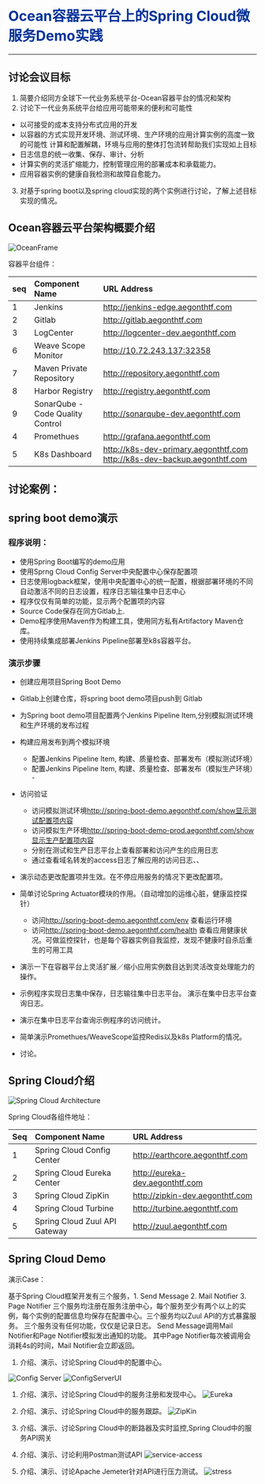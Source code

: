# <font color="#003399">Ocean容器云平台上的Spring Cloud微服务Demo实践</font>

--------------------------------------------------------------------------------

## 讨论会议目标

1. 简要介绍同方全球下一代业务系统平台-Ocean容器平台的情况和架构
2. 讨论下一代业务系统平台给应用可能带来的便利和可能性

  - 以可接受的成本支持分布式应用的开发
  - 以容器的方式实现开发环境、测试环境、生产环境的应用计算实例的高度一致的可能性 计算和配置解耦，环境与应用的整体打包流转帮助我们实现如上目标
  - 日志信息的统一收集、保存、审计、分析
  - 计算实例的灵活扩缩能力，控制管理应用的部署成本和承载能力。
  - 应用容器实例的健康自我检测和故障自愈能力。

3. 对基于spring boot以及spring cloud实现的两个实例进行讨论，了解上述目标实现的情况。

## Ocean容器云平台架构概要介绍

![  OceanFrame](https://mmbiz.qlogo.cn/mmbiz_png/5Ofd65QfQBAK7QQJXOwPcvvOcnhG4hRJ2jhIYCEnBUaQhhpic8JUicJVaq7Lzmjsn6kRoib48oyQAXvhnjKjGdC4Q/0?wx_fmt=png)

容器平台组件：

seq | Component Name                   | URL Address
:-- | :------------------------------- | :---------------------------------------------------------------------------
1   | Jenkins                          | <http://jenkins-edge.aegonthtf.com>
2   | Gitlab                           | <http://gitlab.aegonthtf.com>
3   | LogCenter                        | <http://logcenter-dev.aegonthtf.com>
6   | Weave Scope Monitor              | <http://10.72.243.137:32358>
7   | Maven Private Repository         | <http://repository.aegonthtf.com>
8   | Harbor Registry                  | <http://registry.aegonthtf.com>
9   | SonarQube - Code Quality Control | <http://sonarqube-dev.aegonthtf.com>
4   | Promethues                       | <http://grafana.aegonthtf.com>
5   | K8s Dashboard                    | <http://k8s-dev-primary.aegonthtf.com> <http://k8s-dev-backup.aegonthtf.com>

## 讨论案例：

## spring boot demo演示

### 程序说明：

- 使用Spring Boot编写的demo应用
- 使用Sprng Cloud Config Server中央配置中心保存配置项
- 日志使用logback框架，使用中央配置中心的统一配置，根据部署环境的不同自动激活不同的日志设置，程序日志输往集中日志中心
- 程序仅仅有简单的功能，显示两个配置项的内容
- Source Code保存在同方Gitlab上.
- Demo程序使用Maven作为构建工具，使用同方私有Artifactory Maven仓库。
- 使用持续集成部署Jenkins Pipeline部署至k8s容器平台。

### 演示步骤

- 创建应用项目Spring Boot Demo
- Gitlab上创建仓库，将spring boot demo项目push到 Gitlab
- 为Spring boot demo项目配置两个Jenkins Pipeline Item,分别模拟测试环境和生产环境的发布过程
- 构建应用发布到两个模拟环境

  - 配置Jenkins Pipeline Item, 构建、质量检查、部署发布（模拟测试环境）
  - 配置Jenkins Pipeline Item, 构建、质量检查、部署发布（模拟生产环境） -

- 访问验证

  - 访问模拟测试环境<http://spring-boot-demo.aegonthtf.com/show显示测试配置项内容>
  - 访问模拟生产环境<http://spring-boot-demo-prod.aegonthtf.com/show显示生产配置项内容>
  - 分别在测试和生产日志平台上查看部署和访问产生的应用日志
  - 通过查看域名转发的access日志了解应用的访问日志、、

- 演示动态更改配置项并生效。在不停应用服务的情况下更改配置项。

- 简单讨论Spring Actuator模块的作用。（自动增加的运维心脏，健康监控探针）

  - 访问<http://spring-boot-demo.aegonthtf.com/env> 查看运行环境
  - 访问<http://spring-boot-demo.aegonthtf.com/health> 查看应用健康状况。可做监控探针，也是每个容器实例自我监控，发现不健康时自杀后重生的可用工具

- 演示一下在容器平台上灵活扩展／缩小应用实例数目达到灵活改变处理能力的操作。
- 示例程序实现日志集中保存，日志输往集中日志平台。 演示在集中日志平台查询日志。
- 演示在集中日志平台查询示例程序的访问统计。
- 简单演示Promethues/WeaveScope监控Redis以及k8s Platform的情况。
- 讨论。

## Spring Cloud介绍

![Spring Cloud Architecture](images/springCloudArchitecture.png)

Spring Cloud各组件地址：

Seq | Component Name             | URL Address
:-- | :------------------------- | :--------------------------------
1   | Spring Cloud Config Center | <http://earthcore.aegonthtf.com>
2   | Spring Cloud Eureka Center | <http://eureka-dev.aegonthtf.com>
3   | Spring Cloud ZipKin        | <http://zipkin-dev.aegonthtf.com>
4   | Spring Cloud Turbine       | <http://turbine.aegonthtf.com>
5   | Spring Cloud Zuul API Gateway      | <http://zuul.aegonthtf.com>

## Spring Cloud Demo

演示Case：

基于Spring Cloud框架开发有三个服务，1\. Send Message 2\. Mail Notifier 3\. Page Notifier 三个服务均注册在服务注册中心，每个服务至少有两个以上的实例，每个实例的配置信息均保存在配置中心。三个服务均以Zuul API的方式暴露服务。 三个服务没有任何功能，仅仅是记录日志。 Send Message调用Mail Notifier和Page Notifier模拟发出通知的功能。 其中Page Notifier每次被调用会消耗4s的时间，Mail Notifier会立即返回。

1. 介绍、演示、讨论Spring Cloud中的配置中心。

![Config Server](images/configServer.png) ![ConfigServerUI](images/configserverui.png)

1. 介绍、演示、讨论Spring Cloud中的服务注册和发现中心。 ![Eureka](images/eureka.png)
2. 介绍、演示、讨论Spring Cloud中的服务跟踪。 ![ZipKin](images/zipkin-g.gif)
3. 介绍、演示、讨论Spring Cloud中的断路器及实时监控,Spring Cloud中的服务API网关
4. 介绍、演示、讨论利用Postman测试API ![service-access](images/service-access.gif)

5. 介绍、演示、讨论Apache Jemeter针对API进行压力测试。 ![stress](images/stress.gif)
